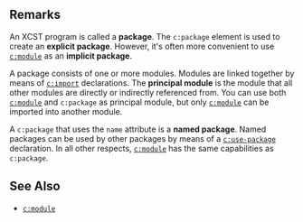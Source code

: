 ## Remarks

<span id="dt-package"></span>An XCST program is called a **package**. <span id="dt-explicit-package"></span>The `c:package` element is used to create an **explicit package**. <span id="dt-implicit-package"></span>However, it's often more convenient to use [`c:module`](module.html) as an **implicit package**.

A package consists of one or more modules. Modules are linked together by means of [`c:import`](import.html) declarations. <span id="dt-principal-module"></span>The **principal module** is the module that all other modules are directly or indirectly referenced from. You can use both [`c:module`](module.html) and `c:package` as principal module, but only [`c:module`](module.html) can be imported into another module.

<span id="dt-named-package"></span>A `c:package` that uses the `name` attribute is a **named package**. Named packages can be used by other packages by means of a [`c:use-package`](use-package.html) declaration. In all other respects, [`c:module`](module.html) has the same capabilities as `c:package`.

## See Also

- [`c:module`](module.html)
